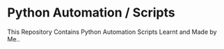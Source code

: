 # Python Automation / Scripts

This Repository Contains Python Automation Scripts Learnt and Made by Me..

